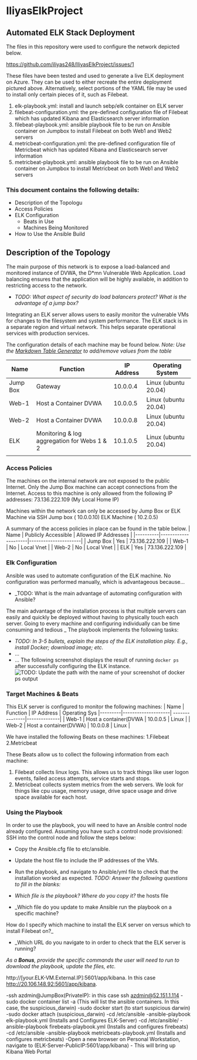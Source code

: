 # IliyasElkProject
 
 ## Automated ELK Stack Deployment
The files in this repository were used to configure the network depicted below.

https://github.com/iliyas248/IliyasElkProject/issues/1

These files have been tested and used to generate a live ELK deployment on Azure. They can be used to either recreate the entire deployment pictured above. Alternatively, select portions of the YAML file may be used to install only certain pieces of it, such as Filebeat.

1. elk-playbook.yml: install and launch sebp/elk container on ELK server
2. filebeat-configuration.yml: the pre-defined configuration file of Filebeat which has updated Kibana and Elasticsearch server information
3. filebeat-playbook.yml: ansible playbook file to be run on Ansible container on Jumpbox to install Filebeat on both Web1 and Web2 servers
4. metricbeat-configuration.yml: the pre-defined configuration file of Metricbeat which has updated Kibana and Elasticsearch server information
5. metricbeat-playbook.yml: ansible playbook file to be run on Ansible container on Jumpbox to install Metricbeat on both Web1 and Web2 servers

### This document contains the following details:
- Description of the Topologu
- Access Policies
- ELK Configuration
  - Beats in Use
  - Machines Being Monitored
- How to Use the Ansible Build

## Description of the Topology
The main purpose of this network is to expose a load-balanced and monitored instance of DVWA, the D*mn Vulnerable Web Application.
Load balancing ensures that the application will be highly available, in addition to restricting access to the network.
- _TODO: What aspect of security do load balancers protect? What is the advantage of a jump box?_

Integrating an ELK server allows users to easily monitor the vulnerable VMs for changes to the filesystem and system performance. The ELK stack is in a separate region and virtual network. This helps separate operational services with production services.

The configuration details of each machine may be found below.
_Note: Use the [Markdown Table Generator](http://www.tablesgenerator.com/markdown_tables) to add/remove values from the table_




| Name     	| Function                                     	| IP Address 	| Operating System     	|
|----------	|----------------------------------------------	|------------	|----------------------	|
| Jump Box 	| Gateway                                      	| 10.0.0.4   	| Linux (ubuntu 20.04) 	|
| Web-1    	| Host a Container DVWA                        	| 10.0.0.5   	| Linux (ubuntu 20.04) 	|
| Web-2    	| Host a Container DVWA                        	| 10.0.0.8   	| Linux (ubuntu 20.04) 	|
| ELK      	| Monitoring & log aggregation for Webs 1 & 2  	| 10.1.0.5   	| Linux (ubuntu 20.04) 	|
|          	|                                              	|            	|                      	|




### Access Policies
The machines on the internal network are not exposed to the public Internet.
Only the Jump Box machine can accept connections from the Internet. Access to this machine is only allowed from the following IP addresses:
73.136.222.109 (My Local Home IP)

Machines within the network can only be accessed by Jump Box or ELK Machine via SSH
Jump box ( 10.0.0.10)  ELK Machine  ( 10.2.0.5)

A summary of the access policies in place can be found in the table below.
| Name     | Publicly Accessible | Allowed IP Addresses |
|----------|---------------------|----------------------|
| Jump Box | Yes                 | 73.136.222.109       |
| Web-1    | No                  | Local Vnet           |
| Web-2    | No                  | Local Vnet           |
| ELK      | Yes                 | 73.136.222.109       |

### Elk Configuration
Ansible was used to automate configuration of the ELK machine. No configuration was performed manually, which is advantageous because...

- _TODO: What is the main advantage of automating configuration with Ansible?

The main advantage of the installation process is that multiple servers can easily and quickly be deployed without having to physically touch each server. Going to every machine and configuring individually can be time consuming and tedious
_
The playbook implements the following tasks:
- _TODO: In 3-5 bullets, explain the steps of the ELK installation play. E.g., install Docker; download image; etc._
- ...
- ...
The following screenshot displays the result of running `docker ps` after successfully configuring the ELK instance.
![TODO: Update the path with the name of your screenshot of docker ps output](Images/docker_ps_output.png)

### Target Machines & Beats
This ELK server is configured to monitor the following machines:
| Name     | Function           | IP Address     | Operating Sys |---------|--------------------| ---------------|--------------|
| Web-1     | Host a container(DVWA  |  10.0.0.5 | Linux            |
| Web-2    | Host a container(DVWA) |  10.0.0.8 | Linux            |

We have installed the following Beats on these machines:
1.Filebeat
2.Metricbeat

These Beats allow us to collect the following information from each machine:
1. Filebeat collects linux logs. This allows us to track things like user logon events, failed access attempts, service starts and stops.
2. Metricbeat collects system metrics from the web servers. We look for things like cpu usage, memory usage, drive space usage and drive space available for each host.

### Using the Playbook
In order to use the playbook, you will need to have an Ansible control node already configured. Assuming you have such a control node provisioned:
SSH into the control node and follow the steps below:
- Copy the Ansible.cfg file to etc/ansible.
- Update the host file to include the IP addresses of the VMs.
- Run the playbook, and navigate to Ansible/yml file to check that the installation worked as expected.
_TODO: Answer the following questions to fill in the blanks:_

- _Which file is the playbook? Where do you copy it?_ the hosts file
- _Which file do you update to make Ansible run the playbook on a specific machine? 

How do I specify which machine to install the ELK server on versus which to install Filebeat on?_

- _Which URL do you navigate to in order to check that the ELK server is running?

_As a **Bonus**, provide the specific commands the user will need to run to download the playbook, update the files, etc._

http://[your.ELK-VM.External.IP]:5601/app/kibana. In this case http://20.106.148.92:5601/app/kibana.

-ssh azdmin@JumpBox(PrivateIP):  in this case ssh  azdmin@52.151.1.114
-sudo docker container list -a (This will list the ansible containers. In this case, the suspicious_darwin)
-sudo docker start (to start suspicious darwin)
-sudo docker attach (suspicious_darwin)
-cd /etc/ansible
-ansible-playbook elk-playbook.yml (Installs and Configures ELK-Server)
-cd /etc/ansible/
-ansible-playbook firebeats-playbook.yml (Installs and configures firebeats)
-cd /etc/ansible
-ansible-playbook metricbeats-playbook.yml (Installs and configures metricbeats)
-Open a new browser on Personal Workstation, navigate to (ELK-Server-PublicIP:5601/app/kibana) - This will bring up Kibana Web Portal
